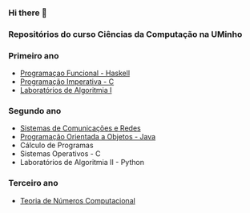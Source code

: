 ### Hi there 👋

### Repositórios do curso Ciências da Computação na UMinho

### Primeiro ano 

- [Programaçao Funcional - Haskell](https://github.com/Miguelii/PF)
- [Programação Imperativa - C](https://github.com/Miguelii/PI)
- [Laboratórios de Algoritmia I](https://github.com/Miguelii/Labs-de-Algoritmia-I)


### Segundo ano

- [Sistemas de Comunicações e Redes](https://github.com/Miguelii/SCR)
- [Programação Orientada a Objetos - Java](https://github.com/Miguelii/POO)
- Cálculo de Programas
- Sistemas Operativos - C
- Laboratórios de Algoritmia II - Python


### Terceiro ano

- [Teoria de Números Computacional](https://github.com/Miguelii/TNC)
